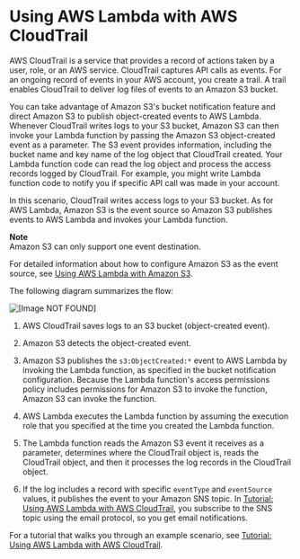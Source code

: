 # Using AWS Lambda with AWS CloudTrail<a name="with-cloudtrail"></a>

AWS CloudTrail is a service that provides a record of actions taken by a user, role, or an AWS service\. CloudTrail captures API calls as events\. For an ongoing record of events in your AWS account, you create a trail\. A trail enables CloudTrail to deliver log files of events to an Amazon S3 bucket\.

You can take advantage of Amazon S3's bucket notification feature and direct Amazon S3 to publish object\-created events to AWS Lambda\. Whenever CloudTrail writes logs to your S3 bucket, Amazon S3 can then invoke your Lambda function by passing the Amazon S3 object\-created event as a parameter\. The S3 event provides information, including the bucket name and key name of the log object that CloudTrail created\. Your Lambda function code can read the log object and process the access records logged by CloudTrail\. For example, you might write Lambda function code to notify you if specific API call was made in your account\. 

In this scenario, CloudTrail writes access logs to your S3 bucket\. As for AWS Lambda, Amazon S3 is the event source so Amazon S3 publishes events to AWS Lambda and invokes your Lambda function\. 

**Note**  
Amazon S3 can only support one event destination\.

For detailed information about how to configure Amazon S3 as the event source, see [Using AWS Lambda with Amazon S3](with-s3.md)\.

The following diagram summarizes the flow:

![\[Image NOT FOUND\]](http://docs.aws.amazon.com/lambda/latest/dg/images/wt-cloudtrail-100.png)

1. AWS CloudTrail saves logs to an S3 bucket \(object\-created event\)\.

1. Amazon S3 detects the object\-created event\.

1. Amazon S3 publishes the `s3:ObjectCreated:*` event to AWS Lambda by invoking the Lambda function, as specified in the bucket notification configuration\. Because the Lambda function's access permissions policy includes permissions for Amazon S3 to invoke the function, Amazon S3 can invoke the function\.

1. AWS Lambda executes the Lambda function by assuming the execution role that you specified at the time you created the Lambda function\.

1. The Lambda function reads the Amazon S3 event it receives as a parameter, determines where the CloudTrail object is, reads the CloudTrail object, and then it processes the log records in the CloudTrail object\.

1. If the log includes a record with specific `eventType` and `eventSource` values, it publishes the event to your Amazon SNS topic\. In [Tutorial: Using AWS Lambda with AWS CloudTrail](with-cloudtrail-example.md), you subscribe to the SNS topic using the email protocol, so you get email notifications\.

For a tutorial that walks you through an example scenario, see [Tutorial: Using AWS Lambda with AWS CloudTrail](with-cloudtrail-example.md)\. 